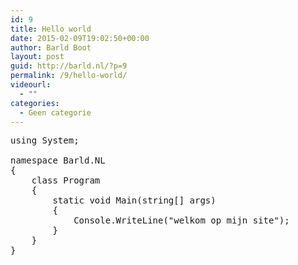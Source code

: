 ```yaml
---
id: 9
title: Hello world
date: 2015-02-09T19:02:50+00:00
author: Barld Boot
layout: post
guid: http://barld.nl/?p=9
permalink: /9/hello-world/
videourl:
  - ""
categories:
  - Geen categorie
---
```

<pre class="brush: csharp; title: ; notranslate" title="">using System;

namespace Barld.NL
{
    class Program
    {
        static void Main(string[] args)
        {
            Console.WriteLine("welkom op mijn site");
        }
    }
}
</pre>